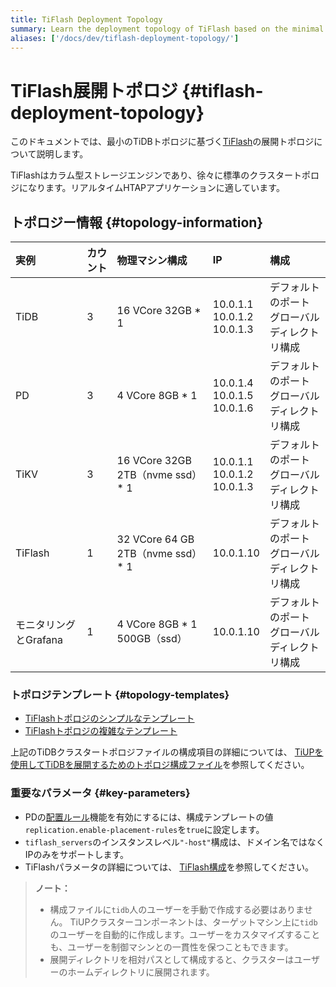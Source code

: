 ```yaml
---
title: TiFlash Deployment Topology
summary: Learn the deployment topology of TiFlash based on the minimal TiDB topology.
aliases: ['/docs/dev/tiflash-deployment-topology/']
---
```


# TiFlash展開トポロジ {#tiflash-deployment-topology}

このドキュメントでは、最小のTiDBトポロジに基づく[TiFlash](/tiflash/tiflash-overview.md)の展開トポロジについて説明します。

TiFlashはカラム型ストレージエンジンであり、徐々に標準のクラスタートポロジになります。リアルタイムHTAPアプリケーションに適しています。

## トポロジー情報 {#topology-information}

| 実例             | カウント | 物理マシン構成                         | IP                                   | 構成                          |
| :------------- | :--- | :------------------------------ | :----------------------------------- | :-------------------------- |
| TiDB           | 3    | 16 VCore 32GB * 1               | 10.0.1.1<br/> 10.0.1.2<br/> 10.0.1.3 | デフォルトのポート<br/>グローバルディレクトリ構成 |
| PD             | 3    | 4 VCore 8GB * 1                 | 10.0.1.4<br/> 10.0.1.5<br/> 10.0.1.6 | デフォルトのポート<br/>グローバルディレクトリ構成 |
| TiKV           | 3    | 16 VCore 32GB 2TB（nvme ssd）* 1  | 10.0.1.1<br/> 10.0.1.2<br/> 10.0.1.3 | デフォルトのポート<br/>グローバルディレクトリ構成 |
| TiFlash        | 1    | 32 VCore 64 GB 2TB（nvme ssd）* 1 | 10.0.1.10                            | デフォルトのポート<br/>グローバルディレクトリ構成 |
| モニタリングとGrafana | 1    | 4 VCore 8GB * 1 500GB（ssd）      | 10.0.1.10                            | デフォルトのポート<br/>グローバルディレクトリ構成 |

### トポロジテンプレート {#topology-templates}

-   [TiFlashトポロジのシンプルなテンプレート](https://github.com/pingcap/docs/blob/master/config-templates/simple-tiflash.yaml)
-   [TiFlashトポロジの複雑なテンプレート](https://github.com/pingcap/docs/blob/master/config-templates/complex-tiflash.yaml)

上記のTiDBクラスタートポロジファイルの構成項目の詳細については、 [TiUPを使用してTiDBを展開するためのトポロジ構成ファイル](/tiup/tiup-cluster-topology-reference.md)を参照してください。

### 重要なパラメータ {#key-parameters}

-   PDの[配置ルール](/configure-placement-rules.md)機能を有効にするには、構成テンプレートの値`replication.enable-placement-rules`を`true`に設定します。
-   `tiflash_servers`のインスタンスレベル`"-host"`構成は、ドメイン名ではなくIPのみをサポートします。
-   TiFlashパラメータの詳細については、 [TiFlash構成](/tiflash/tiflash-configuration.md)を参照してください。

> <strong>ノート：</strong>
>
> -   構成ファイルに`tidb`人のユーザーを手動で作成する必要はありません。 TiUPクラスターコンポーネントは、ターゲットマシン上に`tidb`のユーザーを自動的に作成します。ユーザーをカスタマイズすることも、ユーザーを制御マシンとの一貫性を保つこともできます。
> -   展開ディレクトリを相対パスとして構成すると、クラスターはユーザーのホームディレクトリに展開されます。
